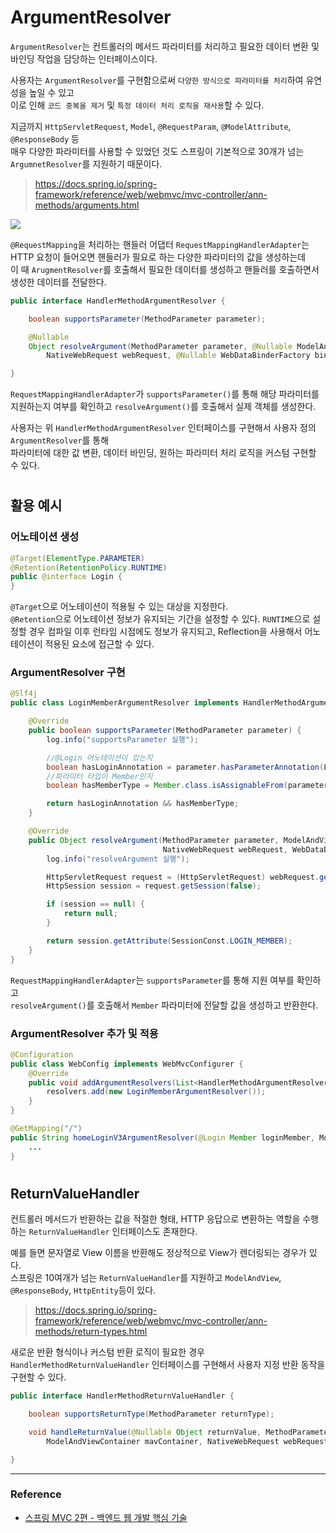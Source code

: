 # ArgumentResolver

`ArgumentResolver`는 컨트롤러의 메서드 파라미터를 처리하고 필요한 데이터 변환 및 바인딩 작업을 담당하는 인터페이스이다.  
  
사용자는 `ArgumentResolver`를 구현함으로써 `다양한 방식으로 파라미터를 처리`하여 유연성을 높일 수 있고  
이로 인해 `코드 중복을 제거` 및 `특정 데이터 처리 로직을 재사용`할 수 있다.  

지금까지 `HttpServletRequest`, `Model`, `@RequestParam`, `@ModelAttribute`, `@ResponseBody` 등  
매우 다양한 파라미터를 사용할 수 있었던 것도 스프링이 기본적으로 30개가 넘는 `ArgumnetResolver`를 지원하기 때문이다.
> https://docs.spring.io/spring-framework/reference/web/webmvc/mvc-controller/ann-methods/arguments.html

<img src="argumentResolver01.png">

`@RequestMapping`을 처리하는 핸들러 어댑터 `RequestMappingHandlerAdapter`는  
HTTP 요청이 들어오면 핸들러가 필요로 하는 다양한 파라미터의 값을 생성하는데  
이 때 `ArugmentResolver`를 호출해서 필요한 데이터를 생성하고 핸들러를 호출하면서 생성한 데이터를 전달한다.

```java
public interface HandlerMethodArgumentResolver {

    boolean supportsParameter(MethodParameter parameter);

    @Nullable
    Object resolveArgument(MethodParameter parameter, @Nullable ModelAndViewContainer mavContainer,
        NativeWebRequest webRequest, @Nullable WebDataBinderFactory binderFactory) throws Exception;

}
```

`RequestMappingHandlerAdapter`가 `supportsParameter()`를 통해 해당 파라미터를 지원하는지 여부를 확인하고
`resolveArgument()`를 호출해서 실제 객체를 생성한다.  

사용자는 위 `HandlerMethodArgumentResolver` 인터페이스를 구현해서 사용자 정의 `ArgumentResolver`를 통해  
파라미터에 대한 값 변환, 데이터 바인딩, 원하는 파라미터 처리 로직을 커스텀 구현할 수 있다.  

#

## 활용 예시

### 어노테이션 생성
```java
@Target(ElementType.PARAMETER)
@Retention(RetentionPolicy.RUNTIME)
public @interface Login {
}
```

`@Target`으로 어노테이션이 적용될 수 있는 대상을 지정한다.  
`@Retention`으로 어노테이션 정보가 유지되는 기간을 설정할 수 있다. `RUNTIME`으로 설정할 경우 컴파일 이후 런타임 시점에도 정보가 유지되고, Reflection을 사용해서 어노테이션이 적용된 요소에 접근할 수 있다.

### ArgumentResolver 구현
```java
@Slf4j
public class LoginMemberArgumentResolver implements HandlerMethodArgumentResolver {

    @Override
    public boolean supportsParameter(MethodParameter parameter) {
        log.info("supportsParameter 실행");

        //@Login 어노테이션이 있는지
        boolean hasLoginAnnotation = parameter.hasParameterAnnotation(Login.class);
        //파라미터 타입이 Member인지
        boolean hasMemberType = Member.class.isAssignableFrom(parameter.getParameterType());

        return hasLoginAnnotation && hasMemberType;
    }

    @Override
    public Object resolveArgument(MethodParameter parameter, ModelAndViewContainer mavContainer,
                                  NativeWebRequest webRequest, WebDataBinderFactory binderFactory) throws Exception {
        log.info("resolveArgument 실행");

        HttpServletRequest request = (HttpServletRequest) webRequest.getNativeRequest();
        HttpSession session = request.getSession(false);

        if (session == null) {
            return null;
        }

        return session.getAttribute(SessionConst.LOGIN_MEMBER);
    }
}
```

`RequestMappingHandlerAdapter`는 `supportsParameter`를 통해 지원 여부를 확인하고  
`resolveArgument()`를 호출해서 `Member` 파라미터에 전달할 값을 생성하고 반환한다.


### ArgumentResolver 추가 및 적용
```java
@Configuration
public class WebConfig implements WebMvcConfigurer {
    @Override
    public void addArgumentResolvers(List<HandlerMethodArgumentResolver> resolvers) {
        resolvers.add(new LoginMemberArgumentResolver());
    }
}
```
```java
@GetMapping("/")
public String homeLoginV3ArgumentResolver(@Login Member loginMember, Model model) {
    ...
}
```

#

## ReturnValueHandler

컨트롤러 메서드가 반환하는 값을 적절한 형태, HTTP 응답으로 변환하는 역할을 수행하는 `ReturnValueHandler` 인터페이스도 존재한다.  

예를 들면 문자열로 View 이름을 반환해도 정상적으로 View가 렌더링되는 경우가 있다.  
스프링은 10여개가 넘는 `ReturnValueHandler`를 지원하고 `ModelAndView`, `@ResponseBody`, `HttpEntity`등이 있다.
> https://docs.spring.io/spring-framework/reference/web/webmvc/mvc-controller/ann-methods/return-types.html

새로운 반환 형식이나 커스텀 반환 로직이 필요한 경우  
`HandlerMethodReturnValueHandler` 인터페이스를 구현해서 사용자 지정 반환 동작을 구현할 수 있다.

```java
public interface HandlerMethodReturnValueHandler {

    boolean supportsReturnType(MethodParameter returnType);

    void handleReturnValue(@Nullable Object returnValue, MethodParameter returnType,
        ModelAndViewContainer mavContainer, NativeWebRequest webRequest) throws Exception;

}
```

---

### Reference
- [스프링 MVC 2편 - 백엔드 웹 개발 핵심 기술](https://www.inflearn.com/course/%EC%8A%A4%ED%94%84%EB%A7%81-mvc-2/dashboard)
